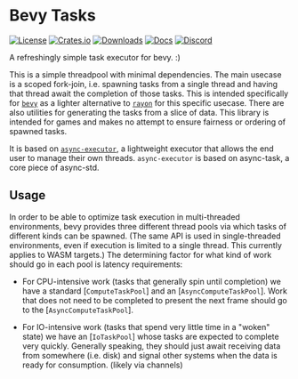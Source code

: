 # Bevy Tasks

[![License](https://img.shields.io/badge/license-MIT%2FApache-blue.svg)](https://github.com/bevyengine/bevy#license)
[![Crates.io](https://img.shields.io/crates/v/bevy.svg)](https://crates.io/crates/bevy_tasks)
[![Downloads](https://img.shields.io/crates/d/bevy_tasks.svg)](https://crates.io/crates/bevy_tasks)
[![Docs](https://docs.rs/bevy_tasks/badge.svg)](https://docs.rs/bevy_tasks/latest/bevy_tasks/)
[![Discord](https://img.shields.io/discord/691052431525675048.svg?label=&logo=discord&logoColor=ffffff&color=7389D8&labelColor=6A7EC2)](https://discord.gg/bevy)

A refreshingly simple task executor for bevy. :)

This is a simple threadpool with minimal dependencies. The main usecase is a scoped fork-join, i.e. spawning tasks from
a single thread and having that thread await the completion of those tasks. This is intended specifically for
[`bevy`][bevy] as a lighter alternative to [`rayon`][rayon] for this specific usecase. There are also utilities for
generating the tasks from a slice of data. This library is intended for games and makes no attempt to ensure fairness
or ordering of spawned tasks.

It is based on [`async-executor`][async-executor], a lightweight executor that allows the end user to manage their own threads.
`async-executor` is based on async-task, a core piece of async-std.

## Usage

In order to be able to optimize task execution in multi-threaded environments,
bevy provides three different thread pools via which tasks of different kinds can be spawned.
(The same API is used in single-threaded environments, even if execution is limited to a single thread.
This currently applies to WASM targets.)
The determining factor for what kind of work should go in each pool is latency requirements:

* For CPU-intensive work (tasks that generally spin until completion) we have a standard
  [`ComputeTaskPool`] and an [`AsyncComputeTaskPool`]. Work that does not need to be completed to
  present the next frame should go to the [`AsyncComputeTaskPool`].

* For IO-intensive work (tasks that spend very little time in a "woken" state) we have an
  [`IoTaskPool`] whose tasks are expected to complete very quickly. Generally speaking, they should just
  await receiving data from somewhere (i.e. disk) and signal other systems when the data is ready
  for consumption. (likely via channels)

[bevy]: https://bevyengine.org
[rayon]: https://github.com/rayon-rs/rayon
[async-executor]: https://github.com/stjepang/async-executor
